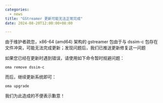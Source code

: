 ```yaml
---
categories:
  - news
title: "GStreamer 更新可能无法正常完成"
date: 2024-08-20T12:00:00+08:00

---
```

由于维护者疏忽，x86-64 (amd64) 架构的 gstreamer 包由于与 dssim-c 包存在文件冲突，可能无法完成更新；发现问题后，我们已推送更新修复这一问题

如果您已经在更新时遇到错误，请使用如下命令暂时规避问题：
```
oma remove dssim-c
```
而后，继续更新系统即可：
```
oma upgrade
```
我们为此造成的不便表示歉意！
